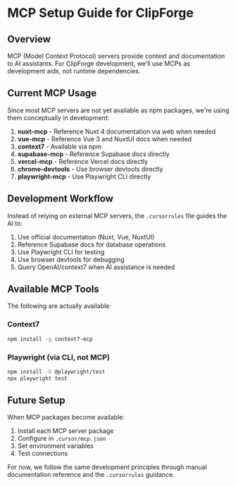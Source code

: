 # MCP Setup Guide for ClipForge

## Overview

MCP (Model Context Protocol) servers provide context and documentation to AI assistants. For ClipForge development, we'll use MCPs as development aids, not runtime dependencies.

## Current MCP Usage

Since most MCP servers are not yet available as npm packages, we're using them conceptually in development:

1. **nuxt-mcp** - Reference Nuxt 4 documentation via web when needed
2. **vue-mcp** - Reference Vue 3 and NuxtUI docs when needed  
3. **context7** - Available via npm
4. **supabase-mcp** - Reference Supabase docs directly
5. **vercel-mcp** - Reference Vercel docs directly
6. **chrome-devtools** - Use browser devtools directly
7. **playwright-mcp** - Use Playwright CLI directly

## Development Workflow

Instead of relying on external MCP servers, the `.cursorrules` file guides the AI to:

1. Use official documentation (Nuxt, Vue, NuxtUI)
2. Reference Supabase docs for database operations
3. Use Playwright CLI for testing
4. Use browser devtools for debugging
5. Query OpenAI/context7 when AI assistance is needed

## Available MCP Tools

The following are actually available:

### Context7
```bash
npm install -g context7-mcp
```

### Playwright (via CLI, not MCP)
```bash
npm install -D @playwright/test
npx playwright test
```

## Future Setup

When MCP packages become available:

1. Install each MCP server package
2. Configure in `.cursor/mcp.json`
3. Set environment variables
4. Test connections

For now, we follow the same development principles through manual documentation reference and the `.cursorrules` guidance.
